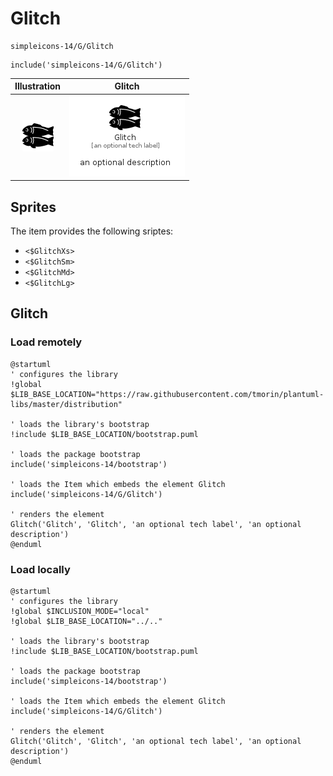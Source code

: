 # Glitch


```text
simpleicons-14/G/Glitch
```

```text
include('simpleicons-14/G/Glitch')
```



| Illustration | Glitch |
| :---: | :---: |
| ![illustration for Illustration](../../simpleicons-14/G/Glitch.png) | ![illustration for Glitch](../../simpleicons-14/G/Glitch.Local.png) |



## Sprites
The item provides the following sriptes:

- `<$GlitchXs>`
- `<$GlitchSm>`
- `<$GlitchMd>`
- `<$GlitchLg>`





## Glitch

### Load remotely
```plantuml
@startuml
' configures the library
!global $LIB_BASE_LOCATION="https://raw.githubusercontent.com/tmorin/plantuml-libs/master/distribution"

' loads the library's bootstrap
!include $LIB_BASE_LOCATION/bootstrap.puml

' loads the package bootstrap
include('simpleicons-14/bootstrap')

' loads the Item which embeds the element Glitch
include('simpleicons-14/G/Glitch')

' renders the element
Glitch('Glitch', 'Glitch', 'an optional tech label', 'an optional description')
@enduml
```

### Load locally
```plantuml
@startuml
' configures the library
!global $INCLUSION_MODE="local"
!global $LIB_BASE_LOCATION="../.."

' loads the library's bootstrap
!include $LIB_BASE_LOCATION/bootstrap.puml

' loads the package bootstrap
include('simpleicons-14/bootstrap')

' loads the Item which embeds the element Glitch
include('simpleicons-14/G/Glitch')

' renders the element
Glitch('Glitch', 'Glitch', 'an optional tech label', 'an optional description')
@enduml
```

